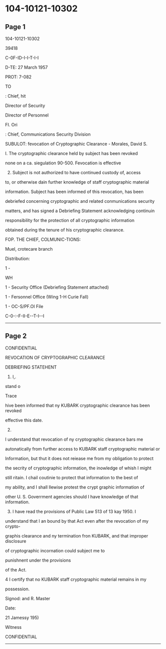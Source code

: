 # 104-10121-10302

## Page 1

104-10121-10302

39418

C-0F-ID-I-I-T-I-I

D-TE: 27 March 1957

PROT: 7-082

TO

: Chief, hit

Director of Security

Director of Personnel

FI. Ori

: Chief, Communications Security Division

SUBULOT: fevocation of Cryptographic Clearance - Morales, David S.

I. The cryptographic clearance held by subject has been revoked

none on a ca. siegulation 90-500. Fevocation is effective

2. Subject is not authorized to have continued custody of, access

to, or otherwise dain further knowledge of staff cryptographic material

information. Subject has been informed of this revocation, has been

debriefed concerning cryptographic and related conmunications security

matters, and has signed a Debriefing Statement acknowledging continuin

responsibility for the protection of all cryptographic information

obtained during the tenure of his cryptographic clearance.

FOP. THE CHIEF, COLMUNIC-TIONS:

Muel, crotecare branch

Distribution:

1 -

WH

1 - Security Office (Debriefing Statement attached)

1 - Fersonnel Office (Wing 1-H Curie Fall)

1 - OC-S/PF.OI File

C-0-:-F-II-E--T-I--I

---

## Page 2

CONFIDENTIAL

REVOCATION OF CRYPTOGRAPHIC CLEARANCE

DEBRIEFING STATEHENT

1. I,.

stand o

Trace

hive been informed that ny KUBARK cryptographic clearance has been revoked

effective this date.

2.

I understand that revocation of ny cryptographic clearance bars me

autonatically from further access to KUBARK staff cryptographic material or

Information, but thut it does not reiease me from my obligation to protect

the secrity of cryptographic information, the inowledge of whish I might

still ritain. I chail coutinie to protect that information to the best of

my ability, and I shall llewise protest the crypt graphic information of

other U. S. Goverrment agencies should I have knowledge of that information.

3. I have read the provisions of Public Law 513 of 13 kay 1950. I

understand that I an bound by that Act even after the revocation of my crypto-

graphis clearance and ny termination fron KUBARK, and that improper disclosure

of cryptographic incornation could subject me to

punishnent under the provisions

of the Act.

4 I certify that no KUBARK staff cryptographic material remains in my

possession.

Signod: and R. Master

Date:

21 Jamessy 195)

Witness

CONFIDENTIAL

---

